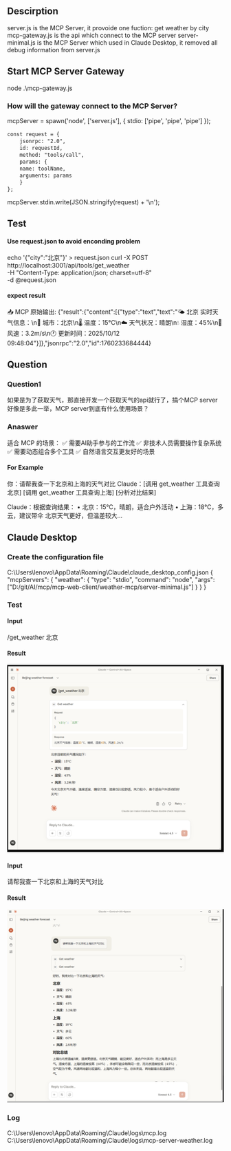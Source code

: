 ## Descirption
server.js is the MCP Server, it provoide one fuction: get weather by city
mcp-gateway.js is the api which connect to the MCP server 
server-minimal.js is the MCP Server which used in Claude Desktop, it removed all debug information from server.js
## Start MCP Server Gateway
node .\mcp-gateway.js
### How will the gateway connect to the MCP Server?
  mcpServer = spawn('node', ['server.js'], {
    stdio: ['pipe', 'pipe', 'pipe']
  });

    const request = {
        jsonrpc: "2.0",
        id: requestId,
        method: "tools/call",
        params: {
        name: toolName,
        arguments: params
        }
    };

 mcpServer.stdin.write(JSON.stringify(request) + '\n');

## Test
#### Use request.json to avoid enconding problem
echo '{"city":"北京"}' > request.json
curl -X POST http://localhost:3001/api/tools/get_weather \
  -H "Content-Type: application/json; charset=utf-8" \
  -d @request.json
#### expect result 
📥 MCP 原始输出: {"result":{"content":[{"type":"text","text":"🌤️ 北京 实时天气信息：\n📍 城市：北京\n🌡️ 温度：15°C\n☁️   天气状况：晴朗\n💧 湿度：45%\n💨 风速：3.2m/s\n🕐 更新时间：2025/10/12 09:48:04"}]},"jsonrpc":"2.0","id":1760233684444}  


## Question 
### Question1
如果是为了获取天气，那直接开发一个获取天气的api就行了，搞个MCP server 好像是多此一举，MCP server到底有什么使用场景？
### Anaswer
适合 MCP 的场景：
✅ 需要AI助手参与的工作流
✅ 非技术人员需要操作复杂系统
✅ 需要动态组合多个工具
✅ 自然语言交互更友好的场景
#### For Example
你：请帮我查一下北京和上海的天气对比
Claude：[调用 get_weather 工具查询北京]
        [调用 get_weather 工具查询上海]
        [分析对比结果]

Claude：根据查询结果：
• 北京：15°C，晴朗，适合户外活动
• 上海：18°C，多云，建议带伞
北京天气更好，但温差较大...

## Claude Desktop
### Create the configuration file 
C:\Users\lenovo\AppData\Roaming\Claude\claude_desktop_config.json
{
  "mcpServers": {
    "weather": {
      "type": "stdio",
      "command": "node",
      "args": ["D:/git/AI/mcp/mcp-web-client/weather-mcp/server-minimal.js"]
    }
  }
}
### Test
#### Input
/get_weather 北京
#### Result 
![alt text](image.png)
#### Input
请帮我查一下北京和上海的天气对比
#### Result
![alt text](image-1.png)
### Log 
C:\Users\lenovo\AppData\Roaming\Claude\logs\mcp.log
C:\Users\lenovo\AppData\Roaming\Claude\logs\mcp-server-weather.log